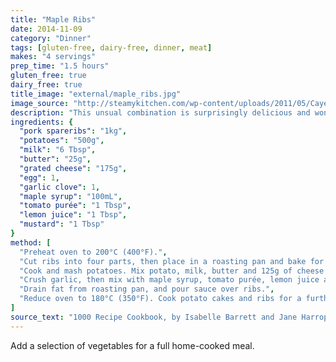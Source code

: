 ```yaml
---
title: "Maple Ribs"
date: 2014-11-09
category: "Dinner"
tags: [gluten-free, dairy-free, dinner, meat]
makes: "4 servings"
prep_time: "1.5 hours"
gluten_free: true
dairy_free: true
title_image: "external/maple_ribs.jpg"
image_source: "http://steamykitchen.com/wp-content/uploads/2011/05/Cayenne-Cinnamon-Ribs-Maple-Glaze-Recipe-6744.jpg"
description: "This unsual combination is surprisingly delicious and wonderfully filling."
ingredients: {
  "pork spareribs": "1kg",
  "potatoes": "500g",
  "milk": "6 Tbsp",
  "butter": "25g",
  "grated cheese": "175g",
  "egg": 1,
  "garlic clove": 1,
  "maple syrup": "100mL",
  "tomato purée": "1 Tbsp",
  "lemon juice": "1 Tbsp",
  "mustard": "1 Tbsp"
}
method: [
  "Preheat oven to 200°C (400°F).",
  "Cut ribs into four parts, then place in a roasting pan and bake for 20 minutes, turning once.",
  "Cook and mash potatoes. Mix potato, milk, butter and 125g of cheese (reserving 50g for garnish) together. Spoon into a well-greased muffin pan. Top with remaining cheese.",
  "Crush garlic, then mix with maple syrup, tomato purée, lemon juice and mustard.",
  "Drain fat from roasting pan, and pour sauce over ribs.",
  "Reduce oven to 180°C (350°F). Cook potato cakes and ribs for a further 30 minutes, until potato is golden, and ribs are tender and glazed."
]
source_text: "1000 Recipe Cookbook, by Isabelle Barrett and Jane Harrop"
---
```

Add a selection of vegetables for a full home-cooked meal.
